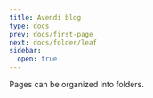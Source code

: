 ```yaml
---
title: Avendi blog
type: docs
prev: docs/first-page
next: docs/folder/leaf
sidebar:
  open: true
---
```


Pages can be organized into folders.
